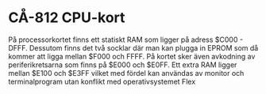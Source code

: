 # CÅ-812 CPU-kort
På processorkortet finns ett statiskt RAM som ligger på adress $C000 - DFFF.
Dessutom finns det två socklar där man kan plugga in EPROM som då kommer att ligga mellan $F000 och FFFF. På kortet sker även avkodning av periferikretsarna som finns på $E000 och $E0FF. Ett extra RAM ligger mellan $E100 och $E3FF vilket med fördel kan användas av monitor och terminalprogram utan konflikt med operativsystemet Flex